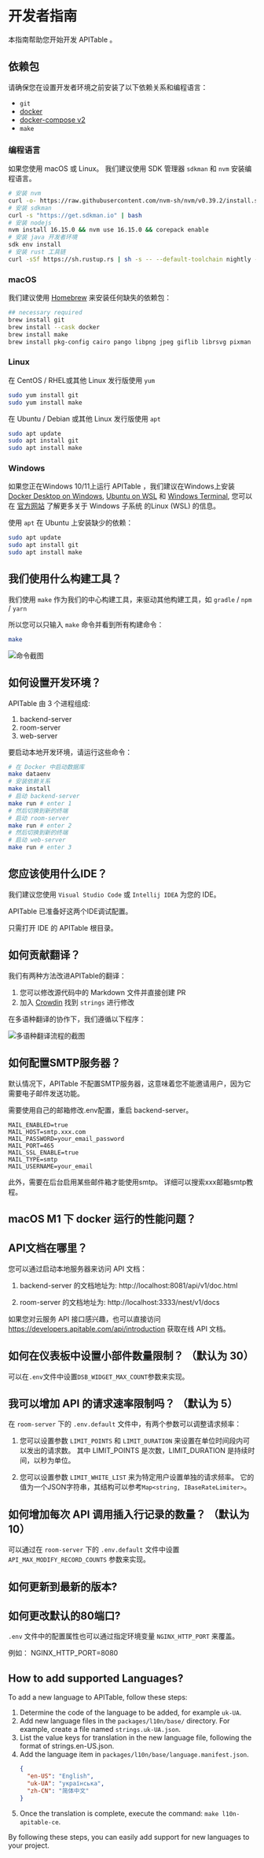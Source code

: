 # 开发者指南

本指南帮助您开始开发 APITable 。

## 依赖包

请确保您在设置开发者环境之前安装了以下依赖关系和编程语言：

- `git`
- [docker](https://docs.docker.com/engine/install/)
- [docker-compose v2](https://docs.docker.com/engine/install/)
- `make`


### 编程语言

如果您使用 macOS 或 Linux。 我们建议使用 SDK 管理器 `sdkman` 和 `nvm` 安装编程语言。

```bash
# 安装 nvm
curl -o- https://raw.githubusercontent.com/nvm-sh/nvm/v0.39.2/install.sh | bash
# 安装 sdkman
curl -s "https://get.sdkman.io" | bash
# 安装 nodejs 
nvm install 16.15.0 && nvm use 16.15.0 && corepack enable
# 安装 java 开发者环境
sdk env install
# 安装 rust 工具链
curl -sSf https://sh.rustup.rs | sh -s -- --default-toolchain nightly --profile minimal -y && source "$HOME/.cargo/env"
```

### macOS

我们建议使用 [Homebrew](https://brew.sh/) 来安装任何缺失的依赖包：

```bash
## necessary required
brew install git
brew install --cask docker
brew install make
brew install pkg-config cairo pango libpng jpeg giflib librsvg pixman
```

### Linux

在 CentOS / RHEL或其他 Linux 发行版使用 `yum`

```bash
sudo yum install git
sudo yum install make
```

在 Ubuntu / Debian 或其他 Linux 发行版使用 `apt`

```bash
sudo apt update
sudo apt install git
sudo apt install make
```


### Windows

如果您正在Windows 10/11上运行 APITable ，我们建议在Windows上安装[Docker Desktop on Windows](https://docs.docker.com/desktop/install/windows-install/), [Ubuntu on WSL](https://ubuntu.com/wsl) 和 [Windows Terminal](https://aka.ms/terminal), 您可以在 [官方网站](https://learn.microsoft.com/en-us/windows/wsl) 了解更多关于 Windows 子系统 的Linux (WSL) 的信息。

使用 `apt` 在 Ubuntu 上安装缺少的依赖：

```bash
sudo apt update
sudo apt install git
sudo apt install make
```


## 我们使用什么构建工具？

我们使用 `make` 作为我们的中心构建工具，来驱动其他构建工具，如 `gradle` / `npm` / `yarn`

所以您可以只输入 `make` 命令并看到所有构建命令：

```bash
make
```

![命令截图](../static/make.png)



## 如何设置开发环境？

APITable 由 3 个进程组成:

1. backend-server
2. room-server
3. web-server

要启动本地开发环境，请运行这些命令：

```bash
# 在 Docker 中启动数据库
make dataenv 
# 安装依赖关系
make install 
# 启动 backend-server
make run # enter 1  
# 然后切换到新的终端
# 启动 room-server
make run # enter 2
# 然后切换到新的终端
# 启动 web-server
make run # enter 3

```




## 您应该使用什么IDE？

我们建议您使用 `Visual Studio Code` 或 `Intellij IDEA` 为您的 IDE。

APITable 已准备好这两个IDE调试配置。

只需打开 IDE 的 APITable 根目录。



## 如何贡献翻译？

我们有两种方法改进APITable的翻译：

1. 您可以修改源代码中的 Markdown 文件并直接创建 PR
2. 加入 [Crowdin](https://crowdin.com/project/apitablecode) 找到 `strings` 进行修改

在多语种翻译的协作下，我们遵循以下程序：

![多语种翻译流程的截图](../static/collaboration_of_multilingual_translation.png)

## 如何配置SMTP服务器？

默认情况下，APITable 不配置SMTP服务器，这意味着您不能邀请用户，因为它需要电子邮件发送功能。

需要使用自己的邮箱修改.env配置，重启 backend-server。

```
MAIL_ENABLED=true
MAIL_HOST=smtp.xxx.com
MAIL_PASSWORD=your_email_password
MAIL_PORT=465
MAIL_SSL_ENABLE=true
MAIL_TYPE=smtp
MAIL_USERNAME=your_email
```

此外，需要在后台启用某些邮件箱才能使用smtp。 详细可以搜索xxx邮箱smtp教程。


## macOS M1 下 docker 运行的性能问题？

## API文档在哪里？

您可以通过启动本地服务器来访问 API 文档：

1. backend-server 的文档地址为: http://localhost:8081/api/v1/doc.html

2. room-server 的文档地址为: http://localhost:3333/nest/v1/docs

如果您对云服务 API 接口感兴趣，也可以直接访问 https://developers.apitable.com/api/introduction 获取在线 API 文档。

## 如何在仪表板中设置小部件数量限制？ （默认为 30）

可以在`.env`文件中设置`DSB_WIDGET_MAX_COUNT`参数来实现。

## 我可以增加 API 的请求速率限制吗？ （默认为 5）

在 `room-server` 下的 `.env.default` 文件中，有两个参数可以调整请求频率：

1. 您可以设置参数 `LIMIT_POINTS` 和 `LIMIT_DURATION` 来设置在单位时间段内可以发出的请求数。 其中 LIMIT_POINTS 是次数，LIMIT_DURATION 是持续时间，以秒为单位。

2. 您可以设置参数 `LIMIT_WHITE_LIST` 来为特定用户设置单独的请求频率。 它的值为一个JSON字符串，其结构可以参考`Map<string, IBaseRateLimiter>`。

## 如何增加每次 API 调用插入行记录的数量？ （默认为 10）

可以通过在 `room-server` 下的 `.env.default` 文件中设置 `API_MAX_MODIFY_RECORD_COUNTS` 参数来实现。


## 如何更新到最新的版本?


## 如何更改默认的80端口?
`.env` 文件中的配置属性也可以通过指定环境变量 `NGINX_HTTP_PORT` 来覆盖。

例如： NGINX_HTTP_PORT=8080

## How to add supported Languages?

To add a new language to APITable, follow these steps:

1. Determine the code of the language to be added, for example `uk-UA`.
2. Add new language files in the `packages/l10n/base/` directory. For example, create a file named `strings.uk-UA.json`.
3. List the value keys for translation in the new language file, following the format of strings.en-US.json.
4. Add the language item in `packages/l10n/base/language.manifest.json`.
    ```json
    {
      "en-US": "English",
      "uk-UA": "українська",
      "zh-CN": "简体中文"
    }
    ```
5. Once the translation is complete, execute the command: `make l10n-apitable-ce`.

By following these steps, you can easily add support for new languages to your project.

